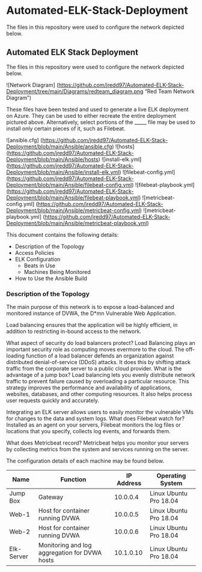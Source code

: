 # Automated-ELK-Stack-Deployment
The files in this repository were used to configure the network depicted below.
## Automated ELK Stack Deployment

The files in this repository were used to configure the network depicted below.

![Network Diagram] (https://github.com/jredd97/Automated-ELK-Stack-Deployment/tree/main/Diagrams/redteam_diagram.png “Red Team Network Diagram”)

These files have been tested and used to generate a live ELK deployment on Azure. They can be used to either recreate the entire deployment pictured above. Alternatively, select portions of the _____ file may be used to install only certain pieces of it, such as Filebeat.

![ansible.cfg] (https://github.com/jredd97/Automated-ELK-Stack-Deployment/blob/main/Ansible/ansible.cfg)
![hosts] (https://github.com/jredd97/Automated-ELK-Stack-Deployment/blob/main/Ansible/hosts)
![install-elk.yml] (https://github.com/jredd97/Automated-ELK-Stack-Deployment/blob/main/Ansible/install-elk.yml)
![filebeat-config.yml] (https://github.com/jredd97/Automated-ELK-Stack-Deployment/blob/main/Ansible/filebeat-config.yml)
![filebeat-playbook.yml] (https://github.com/jredd97/Automated-ELK-Stack-Deployment/blob/main/Ansible/filebeat-playbook.yml)
![metricbeat-config.yml] (https://github.com/jredd97/Automated-ELK-Stack-Deployment/blob/main/Ansible/metricbeat-config.yml)
![metricbeat-playbook.yml] (https://github.com/jredd97/Automated-ELK-Stack-Deployment/blob/main/Ansible/metricbeat-playbook.yml)


This document contains the following details:
- Description of the Topology
- Access Policies
- ELK Configuration
  - Beats in Use
  - Machines Being Monitored
- How to Use the Ansible Build


### Description of the Topology

The main purpose of this network is to expose a load-balanced and monitored instance of DVWA, the D*mn Vulnerable Web Application.

Load balancing ensures that the application will be highly efficient, in addition to restricting in-bound access to the network.

What aspect of security do load balancers protect?
Load Balancing plays an important security role as computing moves evermore to the cloud. The off-loading function of a load balancer defends an organization against distributed denial-of-service (DDoS) attacks. It does this by shifting attack traffic from the corporate server to a public cloud provider.
What is the advantage of a jump box?
 Load balancing lets you evenly distribute network traffic to prevent failure caused by overloading a particular resource. This strategy improves the performance and availability of applications, websites, databases, and other computing resources. It also helps process user requests quickly and accurately.


Integrating an ELK server allows users to easily monitor the vulnerable VMs for changes to the data and system logs.
What does Filebeat watch for?
Installed as an agent on your servers, Filebeat monitors the log files or locations that you specify, collects log events, and forwards them.
	
What does Metricbeat record?
Metricbeat helps you monitor your servers by collecting metrics from the system and services running on the server.

The configuration details of each machine may be found below.

| Name       | Function                                                                | IP Address | Operating System |
|---------------|-----------------------------------------------------------------|-----------------|------------------|
| Jump Box | Gateway                                                               | 10.0.0.4      | Linux Ubuntu Pro 18.04 |
| Web-1       | Host for container running DVWA                        | 10.0.0.5      | Linux Ubuntu Pro 18.04 |
| Web-2       | Host for container running DVWA                         |  10.0.0.6    | Linux Ubuntu Pro 18.04 |
| Elk-Server | Monitoring and log aggregation for DVWA hosts  |10.1.0.10    | Linux Ubuntu Pro 18.04 |

